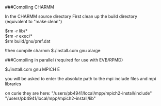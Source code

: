###Compiling CHARMM

In the CHARMM source directory
First clean up the build directory \(equivalent to "make clean"\)

$rm -r lib/\*                     
$rm -r exec/\*                    
$rm build/gnu/pref.dat

!then compile charmm 
$./install.com gnu xlarge

###Compiling in parallel (required for use with EVB/RPMD)

$./install.com gnu MPICH E

you will be asked to enter the absolute path to the mpi 
include files and mpi libraries

on curie they are here:
"/users/pb4941/local/mpp/mpich2-install/include"
"/users/pb4941/local/mpp/mpich2-install/lib"
